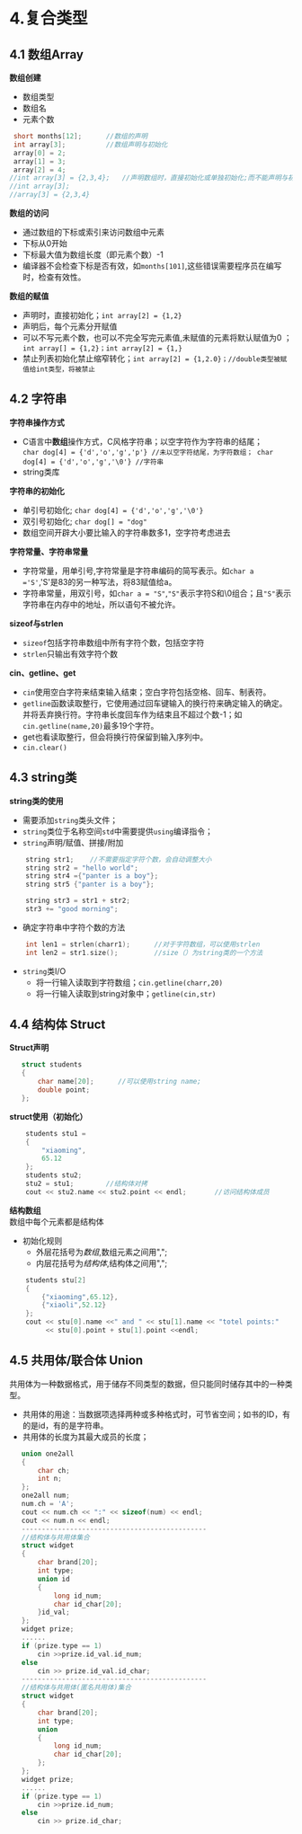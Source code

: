 # 4.复合类型
## 4.1 数组Array
**数组创建**
+ 数组类型
+ 数组名
+ 元素个数
```cpp
 short months[12];      //数组的声明
 int array[3];          //数组声明与初始化
 array[0] = 2;
 array[1] = 3;
 array[2] = 4;
//int array[3] = {2,3,4};   //声明数组时，直接初始化或单独初始化;而不能声明与初始化分开，如下：
//int array[3];
//array[3] = {2,3,4}
 ```
 **数组的访问**
 + 通过数组的下标或索引来访问数组中元素   
 + 下标从0开始
 + 下标最大值为数组长度（即元素个数）-1
 + 编译器不会检查下标是否有效，如`months[101]`,这些错误需要程序员在编写时，检查有效性。

**数组的赋值**
 - 声明时，直接初始化；`int array[2] = {1,2}`
 - 声明后，每个元素分开赋值
 - 可以不写元素个数，也可以不完全写完元素值,未赋值的元素将默认赋值为0 ；`int array[] = {1,2}；int array[2] = {1,}`
 - 禁止列表初始化禁止缩窄转化；`int array[2] = {1,2.0}；//double类型被赋值给int类型，将被禁止`

 ## 4.2  字符串
 **字符串操作方式**
 + C语言中**数组**操作方式，C风格字符串；以空字符作为字符串的结尾；     
`char dog[4] = {'d','o','g','p'} //未以空字符结尾，为字符数组；
 char dog[4] = {'d','o','g','\0'} //字符串`
 + string类库

 **字符串的初始化** 
 - 单引号初始化;    `char dog[4] = {'d','o','g','\0'}`
 - 双引号初始化;    `char dog[] = "dog"`
 - 数组空间开辟大小要比输入的字符串数多1，空字符考虑进去

**字符常量、字符串常量**
- 字符常量，用单引号,字符常量是字符串编码的简写表示。如`char a ='S'`,'S'是83的另一种写法，将83赋值给a。
- 字符串常量，用双引号，如`char a = "S"`,`"S"`表示字符S和\0组合；且`"S"`表示字符串在内存中的地址，所以语句不被允许。

**sizeof与strlen**
- `sizeof`包括字符串数组中所有字符个数，包括空字符
- `strlen`只输出有效字符个数

**cin、getline、get**
- `cin`使用空白字符来结束输入结束；空白字符包括空格、回车、制表符。
- `getline`函数读取整行，它使用通过回车键输入的换行符来确定输入的确定。并将丢弃换行符。字符串长度回车作为结束且不超过个数-1；如`cin.getline(name,20)`最多19个字符。
- get也看读取整行，但会将换行符保留到输入序列中。 
- `cin.clear()`

## 4.3   string类
**string类的使用**
+ 需要添加`string`类头文件；
+ `string`类位于名称空间`std`中需要提供`using`编译指令；
+ `string`声明/赋值、拼接/附加
```cpp
    string str1;    //不需要指定字符个数，会自动调整大小
    string str2 = "hello world";
    string str4 ={"panter is a boy"};
    string str5 {"panter is a boy"};

    string str3 = str1 + str2;
    str3 += "good morning";
```
+ 确定字符串中字符个数的方法
```cpp
    int len1 = strlen(charr1);      //对于字符数组，可以使用strlen
    int len2 = str1.size();         //size（）为string类的一个方法
```
+ `string`类I/O
    + 将一行输入读取到字符数组；`cin.getline(charr,20)`
    + 将一行输入读取到string对象中；`getline(cin,str)`

## 4.4 结构体 Struct
**Struct声明**
 ```cpp
    struct students
    {
        char name[20];      //可以使用string name;
        double point;
    };
```
**struct使用（初始化）**
```cpp
    students stu1 =
    {
        "xiaoming",
        65.12
    };
    students stu2;
    stu2 = stu1;        //结构体对拷
    cout << stu2.name << stu2.point << endl;       //访问结构体成员
```
**结构数组**        
数组中每个元素都是结构体
+ 初始化规则
  + 外层花括号为*数组*,数组元素之间用",";
  + 内层花括号为*结构体*,结构体之间用",";
```cpp
    students stu[2]
    {
        {"xiaoming",65.12},
        {"xiaoli",52.12}
    };
    cout << stu[0].name <<" and " << stu[1].name << "totel points:" 
         << stu[0].point + stu[1].point <<endl;
```
## 4.5 共用体/联合体 Union ##
共用体为一种数据格式，用于储存不同类型的数据，但只能同时储存其中的一种类型。
 + 共用体的用途：当数据项选择两种或多种格式时，可节省空间；如书的ID，有的是id，有的是字符串。
 + 共用体的长度为其最大成员的长度；
 ```cpp
    union one2all
    {
        char ch;
        int n;
    };
    one2all num;
    num.ch = 'A';
    cout << num.ch << ":" << sizeof(num) << endl;
    cout << num.n << endl;
    ----------------------------------------------
    //结构体与共用体集合
    struct widget
    {
        char brand[20];
        int type;
        union id
        {
            long id_num;
            char id_char[20];
        }id_val;
    };
    widget prize;
    ......
    if (prize.type == 1)
        cin >>prize.id_val.id_num;
    else
        cin >> prize.id_val.id_char;
    ----------------------------------------------
    //结构体与共用体(匿名共用体)集合
    struct widget
    {
        char brand[20];
        int type;
        union
        {
            long id_num;
            char id_char[20];
        };
    };
    widget prize;
    ......
    if (prize.type == 1)
        cin >>prize.id_num;
    else
        cin >> prize.id_char;
```
